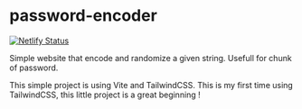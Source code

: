 # password-encoder
[![Netlify Status](https://api.netlify.com/api/v1/badges/504843bf-fbbc-4143-92a1-e87e9f7672eb/deploy-status)](https://app.netlify.com/sites/chimerical-sunshine-38b15d/deploys)

Simple website that encode and randomize a given string. Usefull for chunk of password.

This simple project is using Vite and TailwindCSS.
This is my first time using TailwindCSS, this little project is a great beginning !
